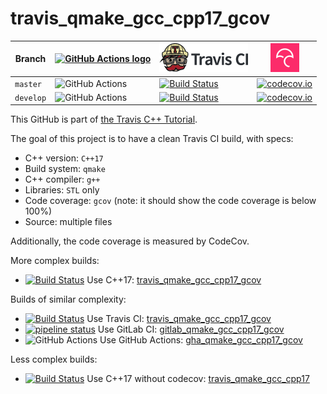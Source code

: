 # travis_qmake_gcc_cpp17_gcov

Branch   |[![GitHub Actions logo](GitHubActions.png)](https://github.com/richelbilderbeek/travis_qmake_gcc_cpp17_gcov/actions)       |[![Travis CI logo](pics/TravisCI.png)](https://travis-ci.org)                                                                                                               |[![Codecov logo](pics/Codecov.png)](https://www.codecov.io)                                                                                                                                               
---------|---------------------------------------------------------------------------------------------------------------------------|----------------------------------------------------------------------------------------------------------------------------------------------------------------------------|----------------------------------------------------------------------------------------------------------------------------------------------------------------------------------------------------------
`master` |![GitHub Actions](https://github.com/richelbilderbeek/travis_qmake_gcc_cpp17_gcov/workflows/check/badge.svg?branch=master) |[![Build Status](https://travis-ci.org/richelbilderbeek/travis_qmake_gcc_cpp17_gcov.svg?branch=master)](https://travis-ci.org/richelbilderbeek/travis_qmake_gcc_cpp17_gcov) |[![codecov.io](https://codecov.io/github/richelbilderbeek/travis_qmake_gcc_cpp17_gcov/coverage.svg?branch=master)](https://codecov.io/github/richelbilderbeek/travis_qmake_gcc_cpp17_gcov/branch/master)
`develop`|![GitHub Actions](https://github.com/richelbilderbeek/travis_qmake_gcc_cpp17_gcov/workflows/check/badge.svg?branch=develop)|[![Build Status](https://travis-ci.org/richelbilderbeek/travis_qmake_gcc_cpp17_gcov.svg?branch=develop)](https://travis-ci.org/richelbilderbeek/travis_qmake_gcc_cpp17_gcov)|[![codecov.io](https://codecov.io/github/richelbilderbeek/travis_qmake_gcc_cpp17_gcov/coverage.svg?branch=develop)](https://codecov.io/github/richelbilderbeek/travis_qmake_gcc_cpp17_gcov/branch/develop)

This GitHub is part of [the Travis C++ Tutorial](https://github.com/richelbilderbeek/travis_cpp_tutorial).

The goal of this project is to have a clean Travis CI build, with specs:
 * C++ version: `C++17`
 * Build system: `qmake`
 * C++ compiler: `g++`
 * Libraries: `STL` only
 * Code coverage: `gcov` (note: it should show the code coverage is below 100%)
 * Source: multiple files

Additionally, the code coverage is measured by CodeCov.

More complex builds:

 * [![Build Status](https://travis-ci.org/richelbilderbeek/travis_qmake_gcc_cpp17_gcov.svg?branch=master)](https://travis-ci.org/richelbilderbeek/travis_qmake_gcc_cpp17_gcov) Use C++17: [travis_qmake_gcc_cpp17_gcov](https://www.github.com/richelbilderbeek/travis_qmake_gcc_cpp17_gcov)

Builds of similar complexity:

 * [![Build Status](https://travis-ci.org/richelbilderbeek/travis_qmake_gcc_cpp17_gcov.svg?branch=master)](https://travis-ci.org/richelbilderbeek/travis_qmake_gcc_cpp17_gcov) Use Travis CI: [travis_qmake_gcc_cpp17_gcov](https://www.github.com/richelbilderbeek/travis_qmake_gcc_cpp17_gcov)
 * [![pipeline status](https://gitlab.com/richelbilderbeek/gitlab_qmake_gcc_cpp17_gcov/badges/master/pipeline.svg)](https://gitlab.com/richelbilderbeek/gitlab_qmake_gcc_cpp17_gcov/commits/master) Use GitLab CI: [gitlab_qmake_gcc_cpp17_gcov](https://www.gitlab.com/richelbilderbeek/gitlab_qmake_gcc_cpp17_gcov)
 * ![GitHub Actions](https://github.com/richelbilderbeek/gha_qmake_gcc_cpp17_gcov/workflows/check/badge.svg?branch=master) Use GitHub Actions: [gha_qmake_gcc_cpp17_gcov](https://www.github.com/richelbilderbeek/gha_qmake_gcc_cpp17_gcov)

Less complex builds:

 * [![Build Status](https://travis-ci.org/richelbilderbeek/travis_qmake_gcc_cpp17.svg?branch=master)](https://travis-ci.org/richelbilderbeek/travis_qmake_gcc_cpp17) Use C++17 without codecov: [travis_qmake_gcc_cpp17](https://www.github.com/richelbilderbeek/travis_qmake_gcc_cpp17)

